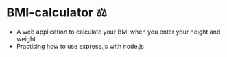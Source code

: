 # BMI-calculator :balance_scale:
- A web application to calculate your BMI when you enter your height and weight
- Practising how to use express.js with node.js



